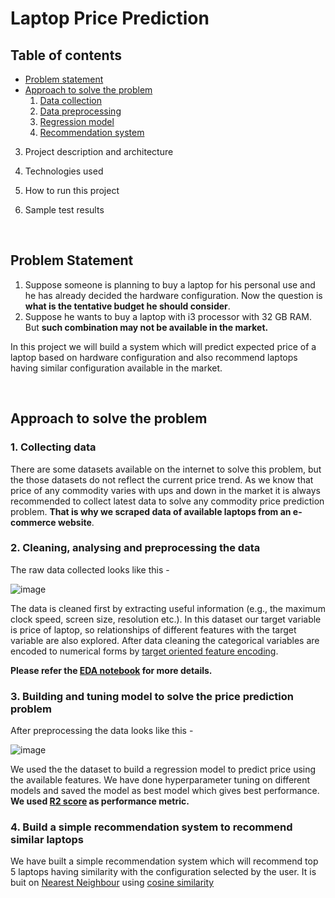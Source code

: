  # Laptop Price Prediction
 ## Table of contents
  - [Problem statement](#problem-statement)
  - [Approach to solve the problem](#approach-to-solve-the-problem)
    1. [Data collection](#1.-collecting-data)
    2. [Data preprocessing](#cleaning,-analysing-and-preprocessing-the-data)
    3. [Regression model](#building-and-tuning-model-to-solve-the-price-prediction-problem)
    4. [Recommendation system](#build-a-simple-recommendation-system-to-recommend-similar-laptops)
 3. Project description and architecture</a></p>
 4. Technologies used</a></p>
 5. How to run this project</a></p>
 6. Sample test results</a></p>
 
&nbsp;

 ## Problem Statement
 1. Suppose someone is planning to buy a laptop for his personal use and he has already decided the hardware configuration. Now the question is **what is the tentative budget he should consider**.
 2. Suppose he wants to buy a laptop with i3 processor with 32 GB RAM. But **such combination may not be available in the market.**
 
 In this project we will build a system which will predict expected price of a laptop based on hardware configuration and also recommend laptops having similar configuration available in the market.     
 
 &nbsp;
 
 ## Approach to solve the problem
 ### 1. Collecting data
 There are some datasets available on the internet to solve this problem, but the those datasets do not reflect the current price trend. As we know that price of any commodity varies with ups and down in the market it is always recommended to collect latest data to solve any commodity price prediction problem. **That is why we scraped data of available laptops from an e-commerce website**.
 
 ### 2. Cleaning, analysing and preprocessing the data
 The raw data collected looks like this - 
 
 ![image](https://github.com/arnabroy734/laptop_price_prediction/assets/86049035/423e4cca-03d6-4fa0-9500-d935923469b2)
 
 The data is cleaned first by extracting useful information (e.g., the maximum clock speed, screen size, resolution etc.). In this dataset our target variable is price of laptop, so relationships of different features with the target variable are also explored. After data cleaning the categorical variables are encoded to numerical forms by [target oriented feature encoding](https://medium.com/@aryamohapatra/target-encoding-create-some-relation-between-target-variable-and-the-encoded-labels-2ed0d172fceb).
 
 **Please refer the [EDA notebook](notebooks/EDA_On_Raw_Data.ipynb) for more details.**
 
 ### 3. Building and tuning model to solve the price prediction problem
 After preprocessing the data looks like this - 
 
 ![image](https://github.com/arnabroy734/laptop_price_prediction/assets/86049035/23df7dfb-aa81-4c25-9cff-6e7963c949c4)

We used the the dataset to build a regression model to predict price using the available features. We have done hyperparameter tuning on different models and saved the model as best model which gives best performance. **We used [R2 score](https://benjaminobi.medium.com/what-really-is-r2-score-in-linear-regression-20cafdf5b87c) as performance metric.**

### 4. Build a simple recommendation system to recommend similar laptops
We have built a simple recommendation system which will recommend top 5 laptops having similarity with the configuration selected by the user. It is buit on [Nearest Neighbour](https://scikit-learn.org/stable/modules/neighbors.html) using [cosine similarity](https://en.wikipedia.org/wiki/Cosine_similarity)
 
 


 
 
